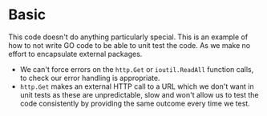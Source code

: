 # Basic

This code doesn't do anything particularly special.
This is an example of how to not write GO code to be able to unit test the code.
As we make no effort to encapsulate external packages.
- We can't force errors on the `http.Get` or `ioutil.ReadAll` function calls, to check our error handling is appropriate.
- `http.Get` makes an external HTTP call to a URL which we don't want in unit tests as these are unpredictable, slow and won't allow us to test the code consistently by providing the same outcome every time we test.
